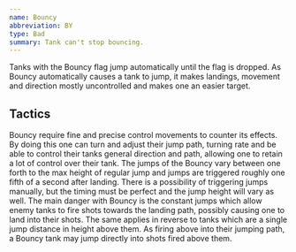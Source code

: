 ```yaml
---
name: Bouncy
abbreviation: BY
type: Bad
summary: Tank can't stop bouncing.
---
```


Tanks with the Bouncy flag jump automatically until the flag is dropped. As Bouncy automatically causes a tank to jump, it makes landings, movement and direction mostly uncontrolled and makes one an easier target.

## Tactics

Bouncy require fine and precise control movements to counter its effects. By doing this one can turn and adjust their jump path, turning rate and be able to control their tanks general direction and path, allowing one to retain a lot of control over their tank. The jumps of the Bouncy vary between one forth to the max height of regular jump and jumps are triggered roughly one fifth of a second after landing. There is a possibility of triggering jumps manually, but the timing must be perfect and the jump height will vary as well. The main danger with Bouncy is the constant jumps which allow enemy tanks to fire shots towards the landing path, possibly causing one to land into their shots. The same applies in reverse to tanks which are a single jump distance in height above them.  As firing above into their jumping path, a Bouncy tank may jump directly into shots fired above them.